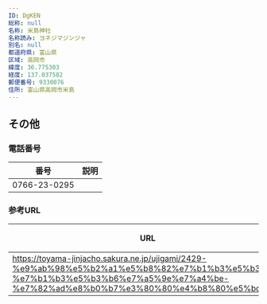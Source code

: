 ```yaml
---
ID: DgKEN
総称: null
名称: 米島神社
名称読み: ヨネジマジンジャ
別名: null
都道府県: 富山県
区域: 高岡市
緯度: 36.775303
経度: 137.037582
郵便番号: 9330076
住所: 富山県高岡市米島
---
```


## その他

### 電話番号

| 番号         | 説明 |
| ------------ | ---- |
| 0766-23-0295 |      |

### 参考URL

| URL                                                                                                                                                                                 | 説明   |
| ----------------------------------------------------------------------------------------------------------------------------------------------------------------------------------- | ------ |
| https://toyama-jinjacho.sakura.ne.jp/ujigami/2429-%e9%ab%98%e5%b2%a1%e5%b8%82%e7%b1%b3%e5%b3%b6-%e7%b1%b3%e5%b3%b6%e7%a5%9e%e7%a4%be-%e7%82%ad%e8%b0%b7%e3%80%80%e4%b8%80%e5%bd%a6/ | 神社庁 |
